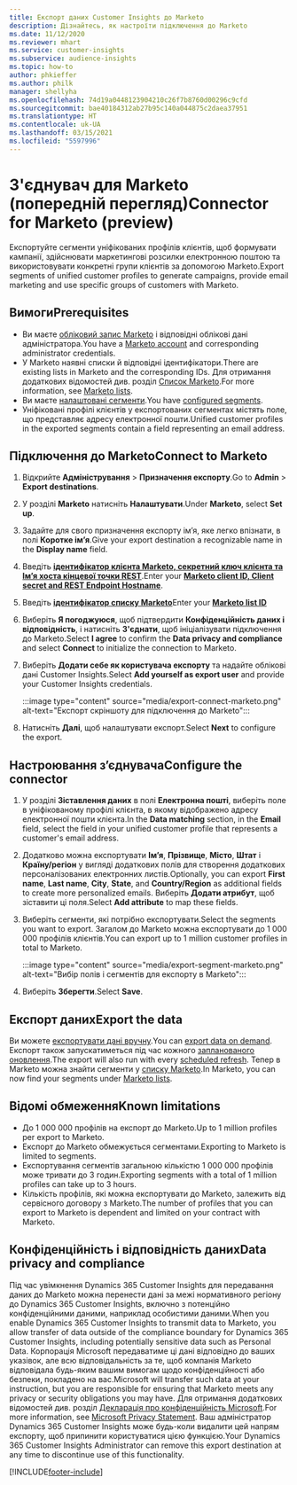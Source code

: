 ```yaml
---
title: Експорт даних Customer Insights до Marketo
description: Дізнайтесь, як настроїти підключення до Marketo
ms.date: 11/12/2020
ms.reviewer: mhart
ms.service: customer-insights
ms.subservice: audience-insights
ms.topic: how-to
author: phkieffer
ms.author: philk
manager: shellyha
ms.openlocfilehash: 74d19a0448123904210c26f7b8760d00296c9cfd
ms.sourcegitcommit: bae40184312ab27b95c140a044875c2daea37951
ms.translationtype: HT
ms.contentlocale: uk-UA
ms.lasthandoff: 03/15/2021
ms.locfileid: "5597996"
---
```

# <a name="connector-for-marketo-preview"></a><span data-ttu-id="f9c01-103">З'єднувач для Marketo (попередній перегляд)</span><span class="sxs-lookup"><span data-stu-id="f9c01-103">Connector for Marketo (preview)</span></span>

<span data-ttu-id="f9c01-104">Експортуйте сегменти уніфікованих профілів клієнтів, щоб формувати кампанії, здійснювати маркетингові розсилки електронною поштою та використовувати конкретні групи клієнтів за допомогою Marketo.</span><span class="sxs-lookup"><span data-stu-id="f9c01-104">Export segments of unified customer profiles to generate campaigns, provide email marketing and use specific groups of customers with Marketo.</span></span>

## <a name="prerequisites"></a><span data-ttu-id="f9c01-105">Вимоги</span><span class="sxs-lookup"><span data-stu-id="f9c01-105">Prerequisites</span></span>

-   <span data-ttu-id="f9c01-106">Ви маєте [обліковий запис Marketo](https://login.marketo.com/) і відповідні облікові дані адміністратора.</span><span class="sxs-lookup"><span data-stu-id="f9c01-106">You have a [Marketo account](https://login.marketo.com/) and corresponding administrator credentials.</span></span>
-   <span data-ttu-id="f9c01-107">У Marketo наявні списки й відповідні ідентифікатори.</span><span class="sxs-lookup"><span data-stu-id="f9c01-107">There are existing lists in Marketo and the corresponding IDs.</span></span> <span data-ttu-id="f9c01-108">Для отримання додаткових відомостей див. розділ [Список Marketo](https://docs.marketo.com/display/public/DOCS/Understanding+Static+Lists).</span><span class="sxs-lookup"><span data-stu-id="f9c01-108">For more information, see [Marketo lists](https://docs.marketo.com/display/public/DOCS/Understanding+Static+Lists).</span></span>
-   <span data-ttu-id="f9c01-109">Ви маєте [налаштовані сегменти](segments.md).</span><span class="sxs-lookup"><span data-stu-id="f9c01-109">You have [configured segments](segments.md).</span></span>
-   <span data-ttu-id="f9c01-110">Уніфіковані профілі клієнтів у експортованих сегментах містять поле, що представляє адресу електронної пошти.</span><span class="sxs-lookup"><span data-stu-id="f9c01-110">Unified customer profiles in the exported segments contain a field representing an email address.</span></span>

## <a name="connect-to-marketo"></a><span data-ttu-id="f9c01-111">Підключення до Marketo</span><span class="sxs-lookup"><span data-stu-id="f9c01-111">Connect to Marketo</span></span>

1. <span data-ttu-id="f9c01-112">Відкрийте **Адміністрування** > **Призначення експорту**.</span><span class="sxs-lookup"><span data-stu-id="f9c01-112">Go to **Admin** > **Export destinations**.</span></span>

1. <span data-ttu-id="f9c01-113">У розділі **Marketo** натисніть **Налаштувати**.</span><span class="sxs-lookup"><span data-stu-id="f9c01-113">Under **Marketo**, select **Set up**.</span></span>

1. <span data-ttu-id="f9c01-114">Задайте для свого призначення експорту ім’я, яке легко впізнати, в полі **Коротке ім’я**.</span><span class="sxs-lookup"><span data-stu-id="f9c01-114">Give your export destination a recognizable name in the **Display name** field.</span></span>

1. <span data-ttu-id="f9c01-115">Введіть **[ідентифікатор клієнта Marketo, секретний ключ клієнта та Ім’я хоста кінцевої точки REST](https://developers.marketo.com/rest-api/authentication/)**.</span><span class="sxs-lookup"><span data-stu-id="f9c01-115">Enter your **[Marketo client ID, Client secret and REST Endpoint Hostname](https://developers.marketo.com/rest-api/authentication/)**.</span></span>

1. <span data-ttu-id="f9c01-116">Введіть **[ідентифікатор списку Marketo](https://docs.marketo.com/display/public/DOCS/Understanding+Static+Lists)**</span><span class="sxs-lookup"><span data-stu-id="f9c01-116">Enter your **[Marketo list ID](https://docs.marketo.com/display/public/DOCS/Understanding+Static+Lists)**</span></span> 

1. <span data-ttu-id="f9c01-117">Виберіть **Я погоджуюся**, щоб підтвердити **Конфіденційність даних і відповідність**, і натисніть **З'єднати**, щоб ініціалізувати підключення до Marketo.</span><span class="sxs-lookup"><span data-stu-id="f9c01-117">Select **I agree** to confirm the **Data privacy and compliance** and select **Connect** to initialize the connection to Marketo.</span></span>

1. <span data-ttu-id="f9c01-118">Виберіть **Додати себе як користувача експорту** та надайте облікові дані Customer Insights.</span><span class="sxs-lookup"><span data-stu-id="f9c01-118">Select **Add yourself as export user** and provide your Customer Insights credentials.</span></span>

   :::image type="content" source="media/export-connect-marketo.png" alt-text="Експорт скріншоту для підключення до Marketo":::

1. <span data-ttu-id="f9c01-120">Натисніть **Далі**, щоб налаштувати експорт.</span><span class="sxs-lookup"><span data-stu-id="f9c01-120">Select **Next** to configure the export.</span></span>

## <a name="configure-the-connector"></a><span data-ttu-id="f9c01-121">Настроювання з’єднувача</span><span class="sxs-lookup"><span data-stu-id="f9c01-121">Configure the connector</span></span>

1. <span data-ttu-id="f9c01-122">У розділі **Зіставлення даних** в полі **Електронна пошті**, виберіть поле в уніфікованому профілі клієнта, в якому відображено адресу електронної пошти клієнта.</span><span class="sxs-lookup"><span data-stu-id="f9c01-122">In the **Data matching** section, in the **Email** field, select the field in your unified customer profile that represents a customer's email address.</span></span> 

1. <span data-ttu-id="f9c01-123">Додатково можна експортувати **Ім’я**, **Прізвище**, **Місто**, **Штат** і **Країну/регіон** у вигляді додаткових полів для створення додаткових персоналізованих електронних листів.</span><span class="sxs-lookup"><span data-stu-id="f9c01-123">Optionally, you can export **First name**, **Last name**, **City**, **State**, and **Country/Region**  as additional fields to create more personalized emails.</span></span> <span data-ttu-id="f9c01-124">Виберіть **Додати атрибут**, щоб зіставити ці поля.</span><span class="sxs-lookup"><span data-stu-id="f9c01-124">Select **Add attribute** to map these fields.</span></span>

1. <span data-ttu-id="f9c01-125">Виберіть сегменти, які потрібно експортувати.</span><span class="sxs-lookup"><span data-stu-id="f9c01-125">Select the segments you want to export.</span></span> <span data-ttu-id="f9c01-126">Загалом до Marketo можна експортувати до 1 000 000 профілів клієнтів.</span><span class="sxs-lookup"><span data-stu-id="f9c01-126">You can export up to 1 million customer profiles in total to Marketo.</span></span>

   :::image type="content" source="media/export-segment-marketo.png" alt-text="Вибір полів і сегментів для експорту в Marketo":::

1. <span data-ttu-id="f9c01-128">Виберіть **Зберегти**.</span><span class="sxs-lookup"><span data-stu-id="f9c01-128">Select **Save**.</span></span>

## <a name="export-the-data"></a><span data-ttu-id="f9c01-129">Експорт даних</span><span class="sxs-lookup"><span data-stu-id="f9c01-129">Export the data</span></span>

<span data-ttu-id="f9c01-130">Ви можете [експортувати дані вручну](export-destinations.md).</span><span class="sxs-lookup"><span data-stu-id="f9c01-130">You can [export data on demand](export-destinations.md).</span></span> <span data-ttu-id="f9c01-131">Експорт також запускатиметься під час кожного [запланованого оновлення](system.md#schedule-tab).</span><span class="sxs-lookup"><span data-stu-id="f9c01-131">The export will also run with every [scheduled refresh](system.md#schedule-tab).</span></span> <span data-ttu-id="f9c01-132">Тепер в Marketo можна знайти сегменти у [списку Marketo](ttps://docs.marketo.com/display/public/DOCS/Understanding+Static+Lists).</span><span class="sxs-lookup"><span data-stu-id="f9c01-132">In Marketo, you can now find your segments under [Marketo lists](ttps://docs.marketo.com/display/public/DOCS/Understanding+Static+Lists).</span></span>

## <a name="known-limitations"></a><span data-ttu-id="f9c01-133">Відомі обмеження</span><span class="sxs-lookup"><span data-stu-id="f9c01-133">Known limitations</span></span>

- <span data-ttu-id="f9c01-134">До 1 000 000 профілів на експорт до Marketo.</span><span class="sxs-lookup"><span data-stu-id="f9c01-134">Up to 1 million profiles per export to Marketo.</span></span>
- <span data-ttu-id="f9c01-135">Експорт до Marketo обмежується сегментами.</span><span class="sxs-lookup"><span data-stu-id="f9c01-135">Exporting to Marketo is limited to segments.</span></span>
- <span data-ttu-id="f9c01-136">Експортування сегментів загальною кількістю 1 000 000 профілів може тривати до 3 годин.</span><span class="sxs-lookup"><span data-stu-id="f9c01-136">Exporting segments with a total of 1 million profiles can take up to 3 hours.</span></span> 
- <span data-ttu-id="f9c01-137">Кількість профілів, які можна експортувати до Marketo, залежить від сервісного договору з Marketo.</span><span class="sxs-lookup"><span data-stu-id="f9c01-137">The number of profiles that you can export to Marketo is dependent and limited on your contract with Marketo.</span></span>

## <a name="data-privacy-and-compliance"></a><span data-ttu-id="f9c01-138">Конфіденційність і відповідність даних</span><span class="sxs-lookup"><span data-stu-id="f9c01-138">Data privacy and compliance</span></span>

<span data-ttu-id="f9c01-139">Під час увімкнення Dynamics 365 Customer Insights для передавання даних до Marketo можна перенести дані за межі нормативного регіону до Dynamics 365 Customer Insights, включно з потенційно конфіденційними даними, наприклад особистими даними.</span><span class="sxs-lookup"><span data-stu-id="f9c01-139">When you enable Dynamics 365 Customer Insights to transmit data to Marketo, you allow transfer of data outside of the compliance boundary for Dynamics 365 Customer Insights, including potentially sensitive data such as Personal Data.</span></span> <span data-ttu-id="f9c01-140">Корпорація Microsoft передаватиме ці дані відповідно до ваших указівок, але всю відповідальність за те, щоб компанія Marketo відповідала будь-яким вашим вимогам щодо конфіденційності або безпеки, покладено на вас.</span><span class="sxs-lookup"><span data-stu-id="f9c01-140">Microsoft will transfer such data at your instruction, but you are responsible for ensuring that Marketo meets any privacy or security obligations you may have.</span></span> <span data-ttu-id="f9c01-141">Для отримання додаткових відомостей див. розділ [Декларація про конфіденційність Microsoft](https://go.microsoft.com/fwlink/?linkid=396732).</span><span class="sxs-lookup"><span data-stu-id="f9c01-141">For more information, see [Microsoft Privacy Statement](https://go.microsoft.com/fwlink/?linkid=396732).</span></span>
<span data-ttu-id="f9c01-142">Ваш адміністратор Dynamics 365 Customer Insights може будь-коли видалити цей напрям експорту, щоб припинити користуватися цією функцією.</span><span class="sxs-lookup"><span data-stu-id="f9c01-142">Your Dynamics 365 Customer Insights Administrator can remove this export destination at any time to discontinue use of this functionality.</span></span>


[!INCLUDE[footer-include](../includes/footer-banner.md)]